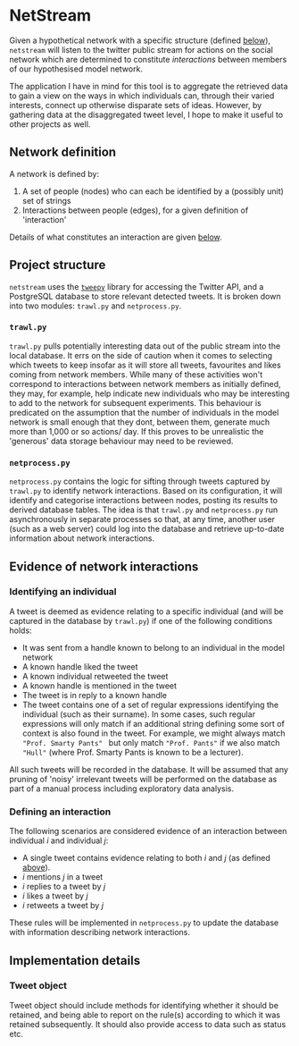 # NetStream

Given a hypothetical network with a specific structure (defined
[below](#network-definition)), `netstream` will listen to the twitter public
stream for actions on the social network which are determined to constitute
*interactions* between members of our hypothesised model network.

The application I have in mind for this tool is to aggregate the retrieved data
to gain a view on the ways in which individuals can, through their varied
interests, connect up otherwise disparate sets of ideas. However, by gathering
data at the disaggregated tweet level, I hope to make it useful to other
projects as well.

## Network definition

A network is defined by:

1. A set of people (nodes) who can each be identified by a (possibly unit) set
   of strings
2. Interactions between people (edges), for a given definition of 'interaction'

Details of what constitutes an interaction are given
[below](#defining-an-interaction).

## Project structure

`netstream` uses the [`tweepy`](http://www.tweepy.org) library for accessing
the Twitter API, and a PostgreSQL database to store relevant detected tweets.
It is broken down into two modules: `trawl.py` and `netprocess.py`.

### `trawl.py`

`trawl.py` pulls potentially interesting data out of the public stream into the
local database. It errs on the side of caution when it comes to selecting which
tweets to keep insofar as it will store all tweets, favourites and likes coming
from network members. While many of these activities won't correspond to
interactions between network members as initially defined, they may, for
example, help indicate new individuals who may be interesting to add to the
network for  subsequent experiments. This behaviour is predicated on the
assumption that the number of individuals in the model network is small enough
that they dont,  between them, generate much more than 1,000 or so actions/ day.
If this proves to be unrealistic the 'generous' data storage behaviour may need
to be reviewed.

### `netprocess.py`

`netprocess.py` contains the logic for sifting through tweets captured by
`trawl.py` to identify network interactions. Based on its configuration, it
will identify and categorise interactions between nodes, posting its results to
derived database tables. The idea is that `trawl.py` and `netprocess.py` run
asynchronously in separate processes so that, at any time, another user (such
as a web server) could log into the database and retrieve up-to-date information
about network interactions.

## Evidence of network interactions

### Identifying an individual

A tweet is deemed as evidence relating to a specific individual (and will be
captured in the database by `trawl.py`) if one of the following conditions
holds:

- It was sent from a handle known to belong to an individual in the model
  network
- A known handle liked the tweet
- A known individual retweeted the tweet
- A known handle is mentioned in the tweet
- The tweet is in reply to a known handle
- The tweet contains one of a set of regular expressions identifying the
  individual (such as their surname). In some cases, such regular expressions
  will only match if an additional string defining some sort of context is
  also found in the tweet. For example, we might always match
  `"Prof. Smarty Pants" ` but only match `"Prof. Pants"` if we also match
  `"Hull"` (where Prof. Smarty Pants is known to be a lecturer).

All such tweets will be recorded in the database. It will be assumed that any
pruning of 'noisy' irrelevant tweets will be performed on the database as part
of a manual process including exploratory data analysis.

### Defining an interaction

The following scenarios are considered evidence of an interaction between
individual $i$ and individual $j$:

- A single tweet contains evidence relating to both $i$ and $j$ (as defined
  [above](#identifying-an-individual)).
- $i$ mentions $j$ in a tweet
- $i$ replies to a tweet by $j$
- $i$ likes a tweet by $j$
- $i$ retweets a tweet by $j$

These rules will be implemented in `netprocess.py` to update the database with
information describing network interactions.

## Implementation details

### Tweet object

Tweet object should include methods for identifying whether it should be
retained, and being able to report on the rule(s) according to which it was
retained subsequently. It should also provide access to data such as status
etc.
